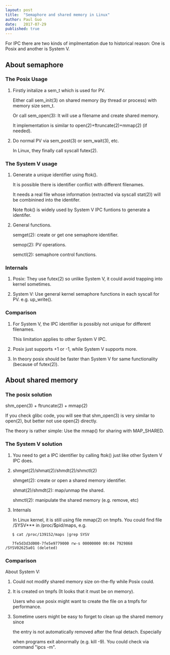 ```yaml
---
layout: post
title:  "Semaphore and shared memory in Linux"
author: Paul Guo
date:   2017-07-29
published: true
---
```


For IPC there are two kinds of implmentation due to historical reason: One is Posix and another is System V.


## About semaphore

### The Posix Usage

1. Firstly initalize a sem_t which is used for PV.

   Either call sem_init(3) on shared memory (by thread or process) with memory size sem_t.

   Or call sem_open(3): It will use a filename and create shared memory.

   It implementation is similar to open(2)+ftruncate(2)+mmap(2) (if needed).

2. Do normal PV via sem_post(3) or sem_wait(3), etc.

   In Linux, they finally call syscall futex(2).

### The System V usage

1. Generate a unique identifier using ftok().

   It is possible there is identifier conflict with different filenames.

   It needs a real file whose information (extracted via syscall stat(2)) will be combinined into the identifer.

   Note ftok() is widely used by System V IPC funtions to generate a identifer.

2. General functions.

   semget(2): create or get one semaphore identifier.

   semop(2): PV operations.

   semctl(2): semaphore control functions.

### Internals

1. Posix: They use futex(2) so unlike System V, it could avoid trapping into kernel sometimes.

2. System V: Use general kernel semaphore functions in each syscall for PV. e.g. up_write().

### Comparison

1. For System V, the IPC identifier is possibly not unique for different filenames.

   This limitation applies to other System V IPC.

2. Posix just supports +1 or -1, while System V supports more.

3. In theory posix should be faster than System V for same functionality (because of futex(2)).

## About shared memory

### The posix solution

   shm_open(3) + ftruncate(2) + mmap(2)

   If you check glibc code, you will see that shm_open(3) is very similar to open(2), but better not use open(2) directly.

   The theory is rather simple: Use the mmap() for sharing with MAP_SHARED.

### The System V solution

1. You need to get a IPC identifier by calling ftok() just like other System V IPC does.

2. shmget(2)/shmat(2)/shmdt(2)/shmctl(2)

   shmget(2): create or open a shared memory identifier.

   shmat(2)/shmdt(2): map/unmap the shared.

   shmctl(2): manipulate the shared memory (e.g. remove, etc)

3. Internals

   In Linux kernel, it is still using file mmap(2) on tmpfs. You could find file /SYSV*** in /proc/$pid/maps, e.g.

```
   $ cat /proc/139152/maps |grep SYSV

   7fe5d3d3d000-7fe5e9779000 rw-s 00000000 00:04 7929868                    /SYSV02625a01 (deleted)
```

### Comparison

About System V:

1. Could not modify shared memory size on-the-fly while Posix could.

2. It is created on tmpfs (It looks that it must be on memory).
  
   Users who use posix might want to create the file on a tmpfs for performance.

3. Sometime users might be easy to forget to clean up the shared memory since

   the entry is not automatically removed after the final detach. Especially

   when programs exit abnormally (e.g. kill -9). You could check via command "ipcs -m".


